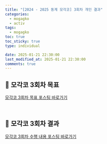```yaml
---
title: "[2024 - 2025 동계 모각코] 3회차 개인 결과"
categories:
  - mogagko
  - activ
tags:
  - mogagko
toc: true
toc_sticky: true
type: individual

date: 2025-01-21 22:30:00
last_modified_at: 2025-01-21 22:30:00
comments: true
---
```

## 📍 모각코 3회차 목표
[모각코 3회차 목표 포스팅 바로가기](https://clr4takeoff.github.io/mogagko/activ/2425-%EB%8F%99%EA%B3%84-%EB%AA%A8%EA%B0%81%EC%BD%94-3%ED%9A%8C%EC%B0%A8-%EB%AA%A9%ED%91%9C/)

<br>

## 📍 모각코 3회차 결과
[모각코 3회차 수행 내용 포스팅 바로가기](https://clr4takeoff.github.io/projects/%EC%98%81%EC%96%B4-%ED%95%9C%EA%B8%80-%EC%84%A4%EB%AC%B8-%ED%83%80%EB%8B%B9%EC%84%B1-%EA%B2%80%EC%A6%9D-%EC%82%AC%EB%A1%80-%EC%A1%B0%EC%82%AC/)

<br>